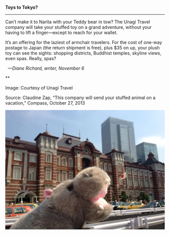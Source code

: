 **Toys to Tokyo?**

****

Can’t make it to Narita with your Teddy bear in tow? The Unagi Travel company will take your stuffed toy on a grand adventure, without your having to lift a finger—except to reach for your wallet.

It’s an offering for the laziest of armchair travelers. For the cost of one-way postage to Japan (the return shipment is free), plus \$35 on up, your plush toy can see the sights: shopping districts, Buddhist temples, skyline views, even spas. Really, spas?    

  *—Diane Richard, writer, November 6*

**

Image: Courtesy of Unagi Travel

Source: Claudine Zap, “This company will send your stuffed animal on a vacation,” Compass, October 27, 2013 

![](../images/13.11.06_Richard_PandaEDIT.jpg)
